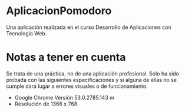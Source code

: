 # AplicacionPomodoro
Una aplicación realizada en el curso Desarrollo de Aplicaciones con Tecnología Web.

# Notas a tener en cuenta
Se trata de una práctica, no de una aplicación profesional. Solo ha sido probada con las siguientes especificaciones y 
si alguna de ellas no se cumple dará lugar a errores visuales o de funcionamiento.
- Google Chrome Versión 53.0.2785.143 m
- Resolución de 1366 x 768

